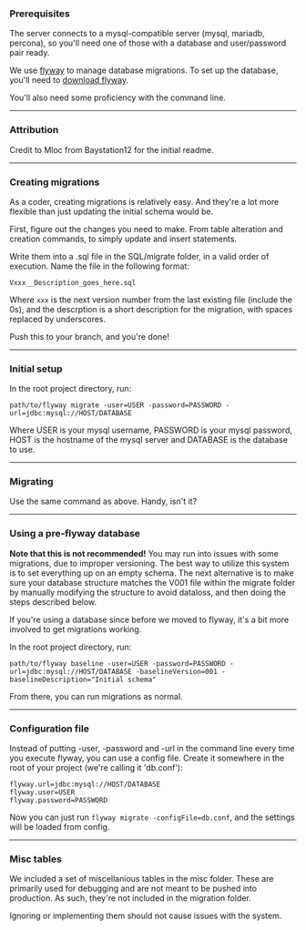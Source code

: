 ### Prerequisites

The server connects to a mysql-compatible server (mysql, mariadb, percona), so you'll need one of those with a database and user/password pair ready.

We use [flyway](https://flywaydb.org/) to manage database migrations. To set up the database, you'll need to [download flyway](https://flywaydb.org/getstarted/download.html).

You'll also need some proficiency with the command line.

----

### Attribution

Credit to Mloc from Baystation12 for the initial readme.

---

### Creating migrations

As a coder, creating migrations is relatively easy. And they're a lot more flexible than just updating the initial schema would be.

First, figure out the changes you need to make. From table alteration and creation commands, to simply update and insert statements.

Write them into a .sql file in the SQL/migrate folder, in a valid order of execution. Name the file in the following format:

    Vxxx__Description_goes_here.sql

Where `xxx` is the next version number from the last existing file (include the 0s), and the descrption is a short description for the migration, with spaces replaced by underscores.

Push this to your branch, and you're done!

---

### Initial setup

In the root project directory, run:

    path/to/flyway migrate -user=USER -password=PASSWORD -url=jdbc:mysql://HOST/DATABASE

Where USER is your mysql username, PASSWORD is your mysql password, HOST is the hostname of the mysql server and DATABASE is the database to use.

---

### Migrating

Use the same command as above. Handy, isn't it?

---

### Using a pre-flyway database

**Note that this is not recommended!**
You may run into issues with some migrations, due to improper versioning. The best way to utilize this system is to set everything up on an empty schema.
The next alternative is to make sure your database structure matches the V001 file within the migrate folder by manually modifying the structure to avoid dataloss, and then doing the steps described below.

If you're using a database since before we moved to flyway, it's a bit more involved to get migrations working.

In the root project directory, run:

    path/to/flyway baseline -user=USER -password=PASSWORD -url=jdbc:mysql://HOST/DATABASE -baselineVersion=001 -baselineDescription="Initial schema"

From there, you can run migrations as normal.

---

### Configuration file

Instead of putting -user, -password and -url in the command line every time you execute flyway, you can use a config file. Create it somewhere in the root of your project (we're calling it 'db.conf'):

    flyway.url=jdbc:mysql://HOST/DATABASE
    flyway.user=USER
    flyway.password=PASSWORD

Now you can just run `flyway migrate -configFile=db.conf`, and the settings will be loaded from config.

---

### Misc tables

We included a set of miscellanious tables in the misc folder. These are primarily used for debugging and are not meant to be pushed into production. As such, they're not included in the migration folder.

Ignoring or implementing them should not cause issues with the system.
